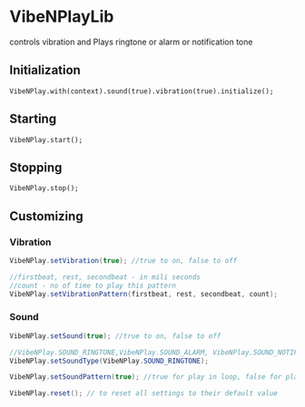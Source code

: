 # VibeNPlayLib
controls vibration and Plays ringtone or alarm or notification tone

## Initialization
`VibeNPlay.with(context).sound(true).vibration(true).initialize();`

## Starting

`VibeNPlay.start();`

## Stopping

`VibeNPlay.stop();`

## Customizing

### Vibration

```java
VibeNPlay.setVibration(true); //true to on, false to off
```
```java
//firstbeat, rest, secondbeat - in mili seconds
//count - no of time to play this pattern
VibeNPlay.setVibrationPattern(firstbeat, rest, secondbeat, count);
```
### Sound

```java
VibeNPlay.setSound(true); //true to on, false to off
```
```java
//VibeNPlay.SOUND_RINGTONE,VibeNPlay.SOUND_ALARM, VibeNPlay.SOUND_NOTIFICATION,VibeNPlay.SOUND_ALL
VibeNPlay.setSoundType(VibeNPlay.SOUND_RINGTONE);
```
```java
VibeNPlay.setSoundPattern(true); //true for play in loop, false for play one time
```
 ```java
 VibeNPlay.reset(); // to reset all settings to their default value
 ```